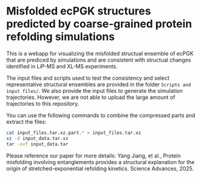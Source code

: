 # Misfolded ecPGK structures predicted by coarse-grained protein refolding simulations
This is a webapp for visualizing the misfolded structual ensemble of ecPGK that are prediced by simulations and are consistent with structual changes identified in LiP-MS and XL-MS experiments.

The input files and scripts used to test the consistency and select representative structural ensembles are provided in the folder `Scripts and input files/`. We also provide the input files to generate the simulation trajectories. However, we are not able to upload the large amount of trajectories to this repository.

You can use the following commands to combine the compressed parts and extract the files:
```bash
cat input_files.tar.xz.part.* > input_files.tar.xz
xz -d input_data.tar.xz
tar -xvf input_data.tar
```

Please reference our paper for more details:
Yang Jiang, et al., Protein misfolding involving entanglements provides a structural explanation for the origin of stretched-exponential refolding kinetics. Science Advances, 2025.
